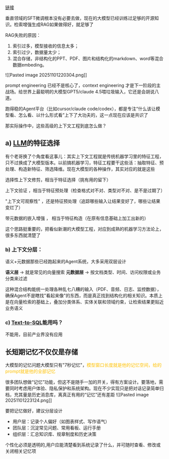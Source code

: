 [链接](https://zhuanlan.zhihu.com/p/1967314577529246001)

垂直领域的SFT微调根本没有必要去做，现在的大模型已经训练过足够的开源知识。检索增强生成RAG如果做得好，就足够了

RAG失败的原因：
1. 索引过多，模型接收的信息太多；
2. 索引过少，数据量太少；
3. 混合存储，非结构化的PPT、PDF、图片和结构化的markdown、word等混合数据embeding。

![[Pasted image 20251101220304.png]]

prompt engineering 已经不是核心了，context engineering 才是下一阶段的主战场。给世界上最聪明的大模型GPT5/claude 4.5喂垃圾输入，它还是会胡说八道。

跑得稳的Agent平台（比如cursor/claude code/codex），都是专注“什么该让模型看、怎么看、以什么形式看”上下了大功夫的，这一点现在应该是共识了

那实际操作中，这些高级的上下文工程到底怎么做？

## **a) [LLM](https://zhida.zhihu.com/search?content_id=265778318&content_type=Article&match_order=1&q=LLM&zhida_source=entity)的特征选择**

有个老哥换了个角度看这事儿：其实上下文工程就是传统机器学习里的特征工程，只不过换成了大模型版本。以前搞机器学习，特征工程要干这些活：抽取特征、预处理、构造新特征、筛选降维。现在大模型的各种操作，其实对应的就是这些

选择性上下文修剪，相当于特征选择（挑有用的留下）

上下文验证 ，相当于特征预处理（检查格式对不对、类型对不对、是不是过期了）

"上下文可观察性" ，还是特征预处理（追踪哪些输入让结果变好了，哪些让结果变烂了）

带元数据的嵌入增强 ， 相当于特征构造（在原有信息基础上加工出新的）

这个思路挺重要的，把看似新潮的大模型工程，对应到成熟的机器学习方法论上，很多东西就清楚了

### **b) 上下文分层：**

语义+元数据那些已经跑起来的Agent系统，大多采用双层设计

**语义层** → 就是常见的向量搜索
**元数据层** → 按文档类型、时间、访问权限或业务分类来过滤

这种混合结构能统一处理各种乱七八糟的输入（PDF、音频、日志、监控数据），确保Agent不是瞎找"看起来像"的东西，而是真正找到结构化的相关知识。本质上是在向量检索的基础上，叠加分类体系、实体关联和领域约束，让检索结果更贴近业务语义

### **c) [Text-to-SQL](https://zhida.zhihu.com/search?content_id=265778318&content_type=Article&match_order=1&q=Text-to-SQL&zhida_source=entity)能用吗？**

不能用，目前产业界没有应用

## **长短期记忆不仅仅是存储**

大模型的记忆问题大模型只有"7秒记忆"，<font color="#ffc000">模型窗口长度就是他的记忆空间，给的prompt就是他的全部记忆</font>

很多团队想做“记忆”功能，但这不是随手一加的开关，得有方案设计。要落地，需要同时考虑用户体验、隐私保护和系统架构。现在不少实现只是把对话记录简单归档，充其量是历史消息库，离真正有用的“记忆”还有差距
![[Pasted image 20251101223124.png]]

要把记忆做好，建议分层设计

- 用户层：记录个人偏好（如图表样式、写作语气）
- 团队层：沉淀常见问题、常用看板、运行手册
- 组织层：汇总知识库、规章制度和历史决策

个性化必须是透明的,用户应能清楚看到系统记录了什么，并可随时查看、修改或关闭相关记忆项

